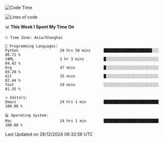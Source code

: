 <!--START_SECTION:waka-->
![Code Time](http://img.shields.io/badge/Code%20Time-2%2C420%20hrs%2059%20mins-blue)

![Lines of code](https://img.shields.io/badge/From%20Hello%20World%20I%27ve%20Written-309.9%20thousand%20lines%20of%20code-blue)

📊 **This Week I Spent My Time On** 

```text
🕑︎ Time Zone: Asia/Shanghai

💬 Programming Languages: 
Python                   20 hrs 50 mins      ██████████████████████░░░   86.71 % 
YAML                     1 hr 3 mins         █░░░░░░░░░░░░░░░░░░░░░░░░   04.42 % 
Org                      47 mins             █░░░░░░░░░░░░░░░░░░░░░░░░   03.28 % 
Git                      35 mins             █░░░░░░░░░░░░░░░░░░░░░░░░   02.44 % 
Text                     19 mins             ░░░░░░░░░░░░░░░░░░░░░░░░░   01.35 % 

🔥 Editors: 
Emacs                    24 hrs 1 min        █████████████████████████   100.00 % 

💻 Operating System: 
Mac                      24 hrs 1 min        █████████████████████████   100.00 % 
```


 Last Updated on 28/12/2024 06:32:56 UTC
<!--END_SECTION:waka-->
